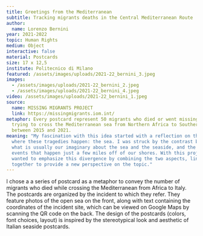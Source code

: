 ```yaml
---
title: Greetings from the Mediterranean
subtitle: Tracking migrants deaths in the Central Mediterranean Route
author:
  name: Lorenzo Bernini
year: 2021-2022
topic: Human Rights
medium: Object
interactive: false
material: Postcards
size: 17 x 12,5
institute: Politecnico di Milano
featured: /assets/images/uploads/2021-22_bernini_3.jpeg
images:
  - /assets/images/uploads/2021-22_bernini_2.jpeg
  - /assets/images/uploads/2021-22_bernini_4.jpeg
video: /assets/images/uploads/2021-22_bernini_1.jpeg
source:
  name: MISSING MIGRANTS PROJECT
  link: https://missingmigrants.iom.int/
metaphor: Every postcard represent 50 migrants who died or went missing while
  trying to cross the Mediterranean sea from Northern Africa to Southern Italy
  between 2015 and 2021.
meaning: "My fascination with this idea started with a reflection on the places
  where these tragedies happen: the sea. I was struck by the contrast between
  what is usually our imaginary about the sea and the seaside, and the tragic
  events that happen just a few miles off of our shores. With this project I
  wanted to emphasize this divergence by combining the two aspects, linking them
  together to provide a new perspective on the topic."
---
```

I chose a a series of postcard as a metaphor to convey the number of migrants who died while crossing the Mediterranean from Africa to Italy. The postcards are organized by the incident to which they refer. They feature photos of the open sea on the front, along with text containing the coordinates of the incident site, which can be viewed on Google Maps by scanning the QR code on the back. The design of the postcards (colors, font choices, layout) is inspired by the stereotypical look and aesthetic of Italian seaside postcards.